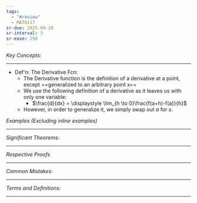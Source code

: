 ```yaml
---
tags:
  - "#review"
  - MATH117
sr-due: 2025-09-20
sr-interval: 3
sr-ease: 250
---
```

*Key Concepts:*
___

- Def'n: The Derivative Fcn:
	- The Derivative function is the definition of a derivative at a point, except ==generalized to an arbitrary point x==
	- We use the following definition of a derivative as it leaves us with only one variable:
		- $\frac{d}{dx} = \displaystyle \lim_{h \to 0}\frac{f(a+h)-f(a)}{h}$
	- However, in order to generalize it, we simply swap out $a$ for $x$. 

*Examples (Excluding inline examples)* 
___

*Significant Theorems:*
___

*Respective Proofs*
___

*Common Mistakes:*
___

*Terms and Definitions:*
___

